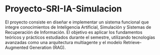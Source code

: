 # Proyecto-SRI-IA-Simulacion
El proyecto consiste en diseñar e implementar un sistema funcional que integre conocimientos de Inteligencia Artificial, Simulación y Sistemas de Recuperación de Información. El objetivo es aplicar los fundamentos teóricos y prácticos estudiados durante el semestre, utilizando tecnologías avanzadas como una arquitectura multiagente y el modelo Retrieve-Augmented Generation (RAG). 
